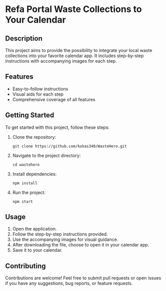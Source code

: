 # Refa Portal Waste Collections to Your Calendar

## Description

This project aims to provide the possibility to integrate your local waste collections into your favorite calendar app. It includes step-by-step instructions with accompanying images for each step.

## Features

- Easy-to-follow instructions
- Visual aids for each step
- Comprehensive coverage of all features

## Getting Started

To get started with this project, follow these steps:

1. Clone the repository:

    ```
    git clone https://github.com/kokas340/WasteHero.git
    ```

2. Navigate to the project directory:

    ```
    cd wastehero
    ```

3. Install dependencies:

    ```
    npm install
    ```

4. Run the project:

    ```
    npm start
    ```

## Usage

1. Open the application.
2. Follow the step-by-step instructions provided.
3. Use the accompanying images for visual guidance.
4. After downloading the file, choose to open it in your calendar app.
5. Save it to your calendar.

## Contributing

Contributions are welcome! Feel free to submit pull requests or open issues if you have any suggestions, bug reports, or feature requests.
#
